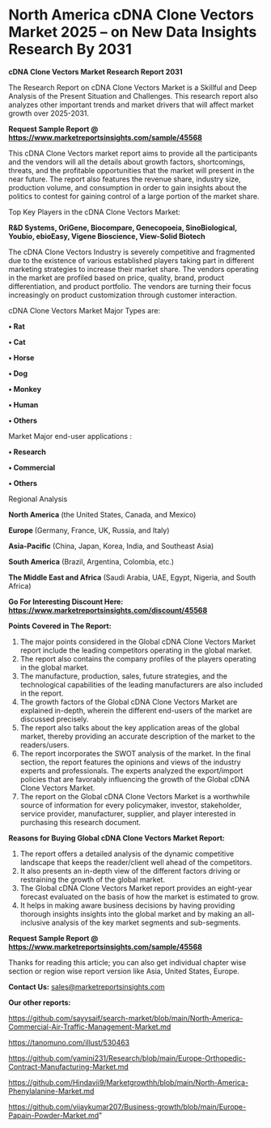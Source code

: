 # North America cDNA Clone Vectors Market 2025 – on New Data Insights Research By 2031

<strong>cDNA Clone Vectors Market Research Report 2031</strong>

The Research Report on cDNA Clone Vectors Market is a Skillful and Deep Analysis of the Present Situation and Challenges. This research report also analyzes other important trends and market drivers that will affect market growth over 2025-2031.

<strong>Request Sample Report @ <a href=https://www.marketreportsinsights.com/sample/45568>https://www.marketreportsinsights.com/sample/45568</a></strong>

This cDNA Clone Vectors market report aims to provide all the participants and the vendors will all the details about growth factors, shortcomings, threats, and the profitable opportunities that the market will present in the near future. The report also features the revenue share, industry size, production volume, and consumption in order to gain insights about the politics to contest for gaining control of a large portion of the market share.

Top Key Players in the cDNA Clone Vectors Market:

<strong>R&D Systems, OriGene, Biocompare, Genecopoeia, SinoBiological, Youbio, ebioEasy, Vigene Bioscience, View-Solid Biotech</strong>

The cDNA Clone Vectors Industry is severely competitive and fragmented due to the existence of various established players taking part in different marketing strategies to increase their market share. The vendors operating in the market are profiled based on price, quality, brand, product differentiation, and product portfolio. The vendors are turning their focus increasingly on product customization through customer interaction.

cDNA Clone Vectors Market Major Types are:

<strong>•  Rat

•  Cat

•  Horse

•  Dog

•  Monkey

•  Human

•  Others</strong>

Market Major end-user applications :

<strong>•  Research

•  Commercial

•  Others</strong>

Regional Analysis

</u><strong><b>North America</b></strong> (the United States, Canada, and Mexico)

<strong><b>Europe </b></strong>(Germany, France, UK, Russia, and Italy)

<strong><b>Asia-Pacific</b></strong> (China, Japan, Korea, India, and Southeast Asia)

<strong><b>South America</b></strong> (Brazil, Argentina, Colombia, etc.)

<strong><b>The Middle East and Africa</b></strong> (Saudi Arabia, UAE, Egypt, Nigeria, and South Africa)

<strong>Go For Interesting Discount Here: <a href=https://www.marketreportsinsights.com/discount/45568>https://www.marketreportsinsights.com/discount/45568</a></strong>

<strong>Points Covered in The Report:</strong>
<ol>
  <li>The major points considered in the Global cDNA Clone Vectors Market report include the leading competitors operating in the global market.</li>
  <li>The report also contains the company profiles of the players operating in the global market.</li>
  <li>The manufacture, production, sales, future strategies, and the technological capabilities of the leading manufacturers are also included in the report.</li>
  <li>The growth factors of the Global cDNA Clone Vectors Market are explained in-depth, wherein the different end-users of the market are discussed precisely.</li>
  <li>The report also talks about the key application areas of the global market, thereby providing an accurate description of the market to the readers/users.</li>
  <li>The report incorporates the SWOT analysis of the market. In the final section, the report features the opinions and views of the industry experts and professionals. The experts analyzed the export/import policies that are favorably influencing the growth of the Global cDNA Clone Vectors Market.</li>
  <li>The report on the Global cDNA Clone Vectors Market is a worthwhile source of information for every policymaker, investor, stakeholder, service provider, manufacturer, supplier, and player interested in purchasing this research document.</li>
</ol>
<strong>Reasons for Buying Global cDNA Clone Vectors Market Report:</strong>

<ol>
  <li>The report offers a detailed analysis of the dynamic competitive landscape that keeps the reader/client well ahead of the competitors.</li>
  <li>It also presents an in-depth view of the different factors driving or restraining the growth of the global market.</li>
  <li>The Global cDNA Clone Vectors Market report provides an eight-year forecast evaluated on the basis of how the market is estimated to grow.</li>
  <li>It helps in making aware business decisions by having providing thorough insights insights into the global market and by making an all-inclusive analysis of the key market segments and sub-segments.</li>
</ol>
<strong>Request Sample Report @ <a href=https://www.marketreportsinsights.com/sample/45568>https://www.marketreportsinsights.com/sample/45568</a></strong>


Thanks for reading this article; you can also get individual chapter wise section or region wise report version like Asia, United States, Europe.

<strong>Contact Us:</strong>
sales@marketreportsinsights.com

<strong>Our other reports:</strong>

<a href=https://github.com/sayysaif/search-market/blob/main/North-America-Commercial-Air-Traffic-Management-Market.md>https://github.com/sayysaif/search-market/blob/main/North-America-Commercial-Air-Traffic-Management-Market.md</a>

<a href=https://tanomuno.com/illust/530463>https://tanomuno.com/illust/530463</a>

<a href=https://github.com/yamini231/Research/blob/main/Europe-Orthopedic-Contract-Manufacturing-Market.md>https://github.com/yamini231/Research/blob/main/Europe-Orthopedic-Contract-Manufacturing-Market.md</a>

<a href=https://github.com/Hindavii9/Marketgrowthh/blob/main/North-America-Phenylalanine-Market.md>https://github.com/Hindavii9/Marketgrowthh/blob/main/North-America-Phenylalanine-Market.md</a>

<a href=https://github.com/vijaykumar207/Business-growth/blob/main/Europe-Papain-Powder-Market.md>https://github.com/vijaykumar207/Business-growth/blob/main/Europe-Papain-Powder-Market.md</a>"
